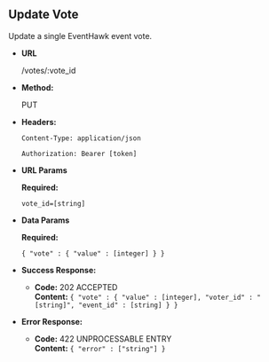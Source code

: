 **Update Vote**
----
  Update a single EventHawk event vote.

* **URL**

  /votes/:vote_id

* **Method:**
  
  PUT

* **Headers:**

  `Content-Type: application/json`

  `Authorization: Bearer [token]`

*  **URL Params**

   **Required:**
    
   `vote_id=[string]`
 
* **Data Params**

   **Required:**
 
   `{ "vote" : { "value" : [integer] } }`

* **Success Response:**

  * **Code:** 202 ACCEPTED <br />
    **Content:** `{ "vote" : { "value" : [integer], "voter_id" : "[string]", "event_id" : [string] } }`
 
* **Error Response:**

  * **Code:** 422 UNPROCESSABLE ENTRY <br />
    **Content:** `{ "error" : ["string"] }`
